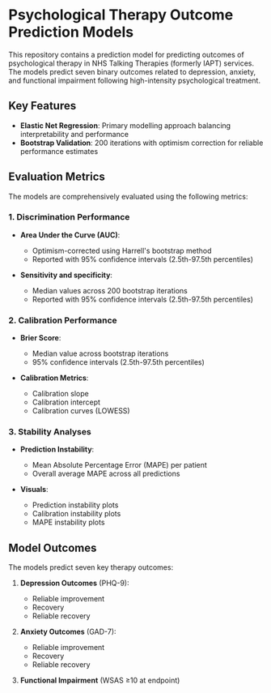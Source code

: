 # Psychological Therapy Outcome Prediction Models

This repository contains a prediction model for predicting outcomes of psychological therapy in NHS Talking Therapies (formerly IAPT) services. The models predict seven binary outcomes related to depression, anxiety, and functional impairment following high-intensity psychological treatment.

## Key Features

- **Elastic Net Regression**: Primary modelling approach balancing interpretability and performance
- **Bootstrap Validation**: 200 iterations with optimism correction for reliable performance estimates
  
## Evaluation Metrics
The models are comprehensively evaluated using the following metrics:

### 1. Discrimination Performance
- **Area Under the Curve (AUC)**:
  - Optimism-corrected using Harrell's bootstrap method
  - Reported with 95% confidence intervals (2.5th-97.5th percentiles)
  
- **Sensitivity and specificity**:
  - Median values across 200 bootstrap iterations
  - Reported with 95% confidence intervals (2.5th-97.5th percentiles)

### 2. Calibration Performance
- **Brier Score**:
  - Median value across bootstrap iterations
  - 95% confidence intervals (2.5th-97.5th percentiles)

- **Calibration Metrics**:
  - Calibration slope 
  - Calibration intercept 
  - Calibration curves (LOWESS)

### 3. Stability Analyses
- **Prediction Instability**:
  - Mean Absolute Percentage Error (MAPE) per patient
  - Overall average MAPE across all predictions

- **Visuals**:
  - Prediction instability plots
  - Calibration instability plots
  - MAPE instability plots


## Model Outcomes

The models predict seven key therapy outcomes:

1. **Depression Outcomes** (PHQ-9):
   - Reliable improvement
   - Recovery
   - Reliable recovery

2. **Anxiety Outcomes** (GAD-7):
   - Reliable improvement
   - Recovery
   - Reliable recovery

3. **Functional Impairment** (WSAS ≥10 at endpoint)
